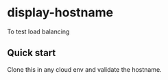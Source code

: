 # display-hostname
To test load balancing

## Quick start

Clone this in any cloud env and validate the hostname.
